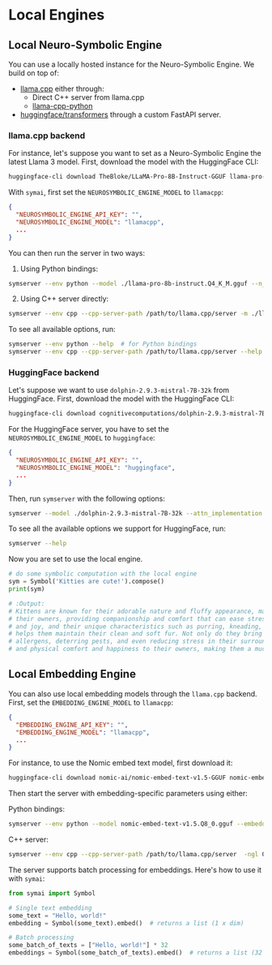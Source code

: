 # Local Engines
## Local Neuro-Symbolic Engine

You can use a locally hosted instance for the Neuro-Symbolic Engine. We build on top of:
- [llama.cpp](https://github.com/ggerganov/llama.cpp/tree/master) either through:
  - Direct C++ server from llama.cpp
  - [llama-cpp-python](https://github.com/abetlen/llama-cpp-python?tab=readme-ov-file)
- [huggingface/transformers](https://huggingface.co/docs/transformers/en/index) through a custom FastAPI server.

### llama.cpp backend
For instance, let's suppose you want to set as a Neuro-Symbolic Engine the latest Llama 3 model. First, download the model with the HuggingFace CLI:
```bash
huggingface-cli download TheBloke/LLaMA-Pro-8B-Instruct-GGUF llama-pro-8b-instruct.Q4_K_M.gguf --local-dir .
```

With `symai`, first set the `NEUROSYMBOLIC_ENGINE_MODEL` to `llamacpp`:

```json
{
  "NEUROSYMBOLIC_ENGINE_API_KEY": "",
  "NEUROSYMBOLIC_ENGINE_MODEL": "llamacpp",
  ...
}
```

You can then run the server in two ways:

1. Using Python bindings:
```bash
symserver --env python --model ./llama-pro-8b-instruct.Q4_K_M.gguf --n_gpu_layers -1 --chat_format llama-3 --port 8000 --host localhost
```

2. Using C++ server directly:
```bash
symserver --env cpp --cpp-server-path /path/to/llama.cpp/server -m ./llama-pro-8b-instruct.Q4_K_M.gguf --port 8000 --host localhost
```

To see all available options, run:
```bash
symserver --env python --help  # for Python bindings
symserver --env cpp --cpp-server-path /path/to/llama.cpp/server --help  # for C++ server
```

### HuggingFace backend
Let's suppose we want to use `dolphin-2.9.3-mistral-7B-32k` from HuggingFace. First, download the model with the HuggingFace CLI:
```bash
huggingface-cli download cognitivecomputations/dolphin-2.9.3-mistral-7B-32k --local-dir ./dolphin-2.9.3-mistral-7B-32k
```

For the HuggingFace server, you have to set the `NEUROSYMBOLIC_ENGINE_MODEL` to `huggingface`:
```json
{
  "NEUROSYMBOLIC_ENGINE_API_KEY": "",
  "NEUROSYMBOLIC_ENGINE_MODEL": "huggingface",
  ...
}
```

Then, run `symserver` with the following options:
```bash
symserver --model ./dolphin-2.9.3-mistral-7B-32k --attn_implementation flash_attention_2
```

To see all the available options we support for HuggingFace, run:
```bash
symserver --help
```

Now you are set to use the local engine.

```python
# do some symbolic computation with the local engine
sym = Symbol('Kitties are cute!').compose()
print(sym)

# :Output:
# Kittens are known for their adorable nature and fluffy appearance, making them a favorite addition to many homes across the world. They possess a strong bond with
# their owners, providing companionship and comfort that can ease stress and anxiety. With their playful personalities, they are often seen as a symbol of happiness
# and joy, and their unique characteristics such as purring, kneading, and head butts bring warmth to our hearts. Cats also have a natural instinct to groom, which
# helps them maintain their clean and soft fur. Not only do they bring comfort and love to their owners, but they also have some practical benefits, such as reducing
# allergens, deterring pests, and even reducing stress in their surroundings. Overall, it is no surprise that pets have a long history of providing both emotional
# and physical comfort and happiness to their owners, making them a much-loved member of families around the world.
```

## Local Embedding Engine
You can also use local embedding models through the `llama.cpp` backend. First, set the `EMBEDDING_ENGINE_MODEL` to `llamacpp`:

```json
{
  "EMBEDDING_ENGINE_API_KEY": "",
  "EMBEDDING_ENGINE_MODEL": "llamacpp",
  ...
}
```

For instance, to use the Nomic embed text model, first download it:
```bash
huggingface-cli download nomic-ai/nomic-embed-text-v1.5-GGUF nomic-embed-text-v1.5.Q8_0.gguf --local-dir .
```

Then start the server with embedding-specific parameters using either:

Python bindings:
```bash
symserver --env python --model nomic-embed-text-v1.5.Q8_0.gguf --embedding True --n_ctx 2048 --rope_scaling_type 2 --rope_freq_scale 0.75 --n_batch 32 --port 8000 --host localhost
```

C++ server:
```bash
symserver --env cpp --cpp-server-path /path/to/llama.cpp/server  -ngl 0 -m nomic-embed-text-v1.5.Q8_0.gguf --embedding -c 8192 -b 8192 --rope-scaling yarn --rope-freq-scale .75 --port 8000 --host localhost
```

The server supports batch processing for embeddings. Here's how to use it with `symai`:

```python
from symai import Symbol

# Single text embedding
some_text = "Hello, world!"
embedding = Symbol(some_text).embed()  # returns a list (1 x dim)

# Batch processing
some_batch_of_texts = ["Hello, world!"] * 32
embeddings = Symbol(some_batch_of_texts).embed()  # returns a list (32 x dim)
```
